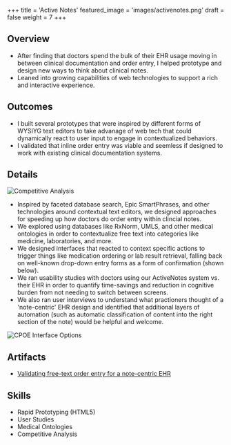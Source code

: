 +++
title = 'Active Notes'
featured_image = 'images/activenotes.png'
draft = false
weight = 7
+++

## Overview

- After finding that doctors spend the bulk of their EHR usage moving in between clinical documentation and order entry, I helped prototype and design new ways to think about clinical notes.
- Leaned into growing capabilities of web technologies to support a rich and interactive experience.

## Outcomes

- I built several prototypes that were inspired by different forms of WYSIYG text editors to take advanage of web tech that could dynamically react to user input to engage in contextualized behaviors.
- I validated that inline order entry was viable and seemless if designed to work with existing clinical documentation systems.

## Details

![Competitive Analysis](../../images/ehr_notes.png)

- Inspired by faceted database search, Epic SmartPhrases, and other technologies around contextual text editors, we designed approaches for speeding up how doctors do order entry within clincial notes.
- We explored using databases like RxNorm, UMLS, and other medical ontologies in order to contextualize free text into categories like medicine, laboratories, and more.
- We designed interfaces that reacted to context specific actions to trigger things like medication ordering or lab result retrieval, falling back on well-known drop-down entry forms as a form of confirmation (shown below).
- We ran usability studies with doctors using our ActiveNotes system vs. their EHR in order to quantify time-savings and reduction in cognitive burden from not needing to switch between screens.
- We also ran user interviews to understand what practioners thought of a 'note-centric' EHR design and identified that additional layers of automation (such as automatic classification of content into the right section of the note) would be helpful and welcome.

![CPOE Interface Options](../../images/inline_cpoe.png)

## Artifacts

- [Validating free-text order entry for a note-centric EHR](https://pmc.ncbi.nlm.nih.gov/articles/PMC4765684/)

## Skills

- Rapid Prototyping (HTML5)
- User Studies
- Medical Ontologies
- Competitive Analysis
